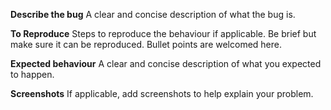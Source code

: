 **Describe the bug**
A clear and concise description of what the bug is.

**To Reproduce**
Steps to reproduce the behaviour if applicable. Be brief but make sure it can be reproduced. Bullet points are welcomed here.

**Expected behaviour**
A clear and concise description of what you expected to happen.

**Screenshots**
If applicable, add screenshots to help explain your problem.
